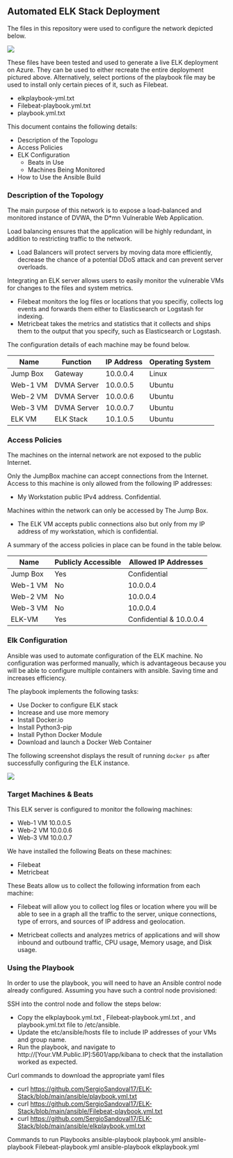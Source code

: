 ## Automated ELK Stack Deployment

The files in this repository were used to configure the network depicted below.

![](diagram/ELK_Diagram.png)

These files have been tested and used to generate a live ELK deployment on Azure. They can be used to either recreate the entire deployment pictured above. Alternatively, select portions of the playbook file may be used to install only certain pieces of it, such as Filebeat.

  - elkplaybook-yml.txt
  - Filebeat-playbook.yml.txt
  - playbook.yml.txt

This document contains the following details:
- Description of the Topologu
- Access Policies
- ELK Configuration
  - Beats in Use
  - Machines Being Monitored
- How to Use the Ansible Build


### Description of the Topology

The main purpose of this network is to expose a load-balanced and monitored instance of DVWA, the D*mn Vulnerable Web Application.

Load balancing ensures that the application will be highly redundant, in addition to restricting traffic to the network.
- Load Balancers will protect servers by moving data more efficiently, decrease the chance of a potential DDoS attack and can prevent server overloads.

Integrating an ELK server allows users to easily monitor the vulnerable VMs for changes to the files and system metrics.
- Filebeat monitors the log files or locations that you specifiy, collects log events and forwards them either to Elasticsearch or Logstash for indexing.
- Metricbeat takes the metrics and statistics that it collects and ships them to the output that you specify, such as Elasticsearch or Logstash.

The configuration details of each machine may be found below.

| Name     | Function    | IP Address | Operating System |
|----------|-------------|------------|------------------|
| Jump Box | Gateway     | 10.0.0.4   | Linux            |
| Web-1 VM | DVMA Server | 10.0.0.5   | Ubuntu           |
| Web-2 VM | DVMA Server | 10.0.0.6   | Ubuntu           |
| Web-3 VM | DVMA Server | 10.0.0.7   | Ubuntu           |
| ELK VM   | ELK Stack   | 10.1.0.5   | Ubuntu           |

### Access Policies

The machines on the internal network are not exposed to the public Internet. 

Only the JumpBox machine can accept connections from the Internet. Access to this machine is only allowed from the following IP addresses:
- My Workstation public IPv4 address. Confidential.

Machines within the network can only be accessed by The Jump Box.
- The ELK VM accepts public connections also but only from my IP address of my workstation, which is confidential.

A summary of the access policies in place can be found in the table below.

| Name     | Publicly Accessible | Allowed IP Addresses    |
|----------|---------------------|-------------------------|
| Jump Box | Yes                 | Confidential            |
| Web-1 VM | No                  | 10.0.0.4                |
| Web-2 VM | No                  | 10.0.0.4                |
| Web-3 VM | No                  | 10.0.0.4                |
| ELK-VM   | Yes                 | Confidential & 10.0.0.4 |

### Elk Configuration

Ansible was used to automate configuration of the ELK machine. No configuration was performed manually, which is advantageous because you will be able to configure multiple containers with ansible. Saving time and increases efficiency.

The playbook implements the following tasks:
- Use Docker to configure ELK stack
- Increase and use more memory
- Install Docker.io
- Install Python3-pip
- Install Python Docker Module
- Download and launch a Docker Web Container

The following screenshot displays the result of running `docker ps` after successfully configuring the ELK instance.

![](linux/Docker_PS.png)

### Target Machines & Beats
This ELK server is configured to monitor the following machines:
- Web-1 VM 10.0.0.5
- Web-2 VM 10.0.0.6
- Web-3 VM 10.0.0.7

We have installed the following Beats on these machines:
- Filebeat
- Metricbeat

These Beats allow us to collect the following information from each machine:
- Filebeat will allow you to collect log files or location where you will be able to see in a graph all the traffic to the server, unique connections, type of errors, and sources of IP address and geolocation.

- Metricbeat collects and analyzes metrics of applications and will show inbound and outbound traffic, CPU usage, Memory usage, and Disk usage.

### Using the Playbook
In order to use the playbook, you will need to have an Ansible control node already configured. Assuming you have such a control node provisioned: 

SSH into the control node and follow the steps below:
- Copy the elkplaybook.yml.txt , Filebeat-playbook.yml.txt , and playbook.yml.txt file to /etc/ansible.
- Update the etc/ansible/hosts file to include IP addresses of your VMs and group name.
- Run the playbook, and navigate to http://[Your.VM.Public.IP]:5601/app/kibana to check that the installation worked as expected.

Curl commands to download the appropriate yaml files

- curl https://github.com/SergioSandoval17/ELK-Stack/blob/main/ansible/playbook.yml.txt
- curl https://github.com/SergioSandoval17/ELK-Stack/blob/main/ansible/Filebeat-playbook.yml.txt
- curl https://github.com/SergioSandoval17/ELK-Stack/blob/main/ansible/elkplaybook.yml.txt

Commands to run Playbooks
ansible-playbook playbook.yml
ansible-playbook Filebeat-playbook.yml
ansible-playbook elkplaybook.yml
